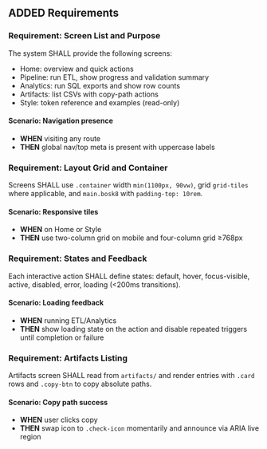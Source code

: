 ## ADDED Requirements

### Requirement: Screen List and Purpose
The system SHALL provide the following screens:
- Home: overview and quick actions
- Pipeline: run ETL, show progress and validation summary
- Analytics: run SQL exports and show row counts
- Artifacts: list CSVs with copy-path actions
- Style: token reference and examples (read-only)

#### Scenario: Navigation presence
- **WHEN** visiting any route
- **THEN** global nav/top meta is present with uppercase labels

### Requirement: Layout Grid and Container
Screens SHALL use `.container` width `min(1100px, 90vw)`, grid `grid-tiles` where applicable, and `main.bosk8` with `padding-top: 10rem`.

#### Scenario: Responsive tiles
- **WHEN** on Home or Style
- **THEN** use two-column grid on mobile and four-column grid ≥768px

### Requirement: States and Feedback
Each interactive action SHALL define states: default, hover, focus-visible, active, disabled, error, loading (<200ms transitions).

#### Scenario: Loading feedback
- **WHEN** running ETL/Analytics
- **THEN** show loading state on the action and disable repeated triggers until completion or failure

### Requirement: Artifacts Listing
Artifacts screen SHALL read from `artifacts/` and render entries with `.card` rows and `.copy-btn` to copy absolute paths.

#### Scenario: Copy path success
- **WHEN** user clicks copy
- **THEN** swap icon to `.check-icon` momentarily and announce via ARIA live region


